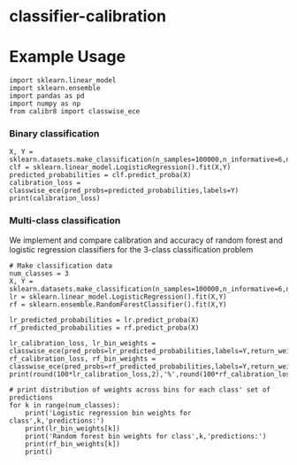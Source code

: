 
# classifier-calibration




# Example Usage

```import sklearn.datasets
import sklearn.linear_model
import sklearn.ensemble
import pandas as pd
import numpy as np
from calibr8 import classwise_ece 
```


### Binary classification 

```# Make classification data
X, Y = sklearn.datasets.make_classification(n_samples=100000,n_informative=6,n_classes=2) 
clf = sklearn.linear_model.LogisticRegression().fit(X,Y)
predicted_probabilities = clf.predict_proba(X)
calibration_loss = classwise_ece(pred_probs=predicted_probabilities,labels=Y)
print(calibration_loss)
```

### Multi-class classification 
We implement and compare calibration and accuracy of random forest and logistic regression classifiers for the 3-class classification problem


```
# Make classification data
num_classes = 3
X, Y = sklearn.datasets.make_classification(n_samples=100000,n_informative=6,n_classes=num_classes) 
lr = sklearn.linear_model.LogisticRegression().fit(X,Y)
rf = sklearn.ensemble.RandomForestClassifier().fit(X,Y)

lr_predicted_probabilities = lr.predict_proba(X)
rf_predicted_probabilities = rf.predict_proba(X)

lr_calibration_loss, lr_bin_weights = classwise_ece(pred_probs=lr_predicted_probabilities,labels=Y,return_weights=True)
rf_calibration_loss, rf_bin_weights = classwise_ece(pred_probs=rf_predicted_probabilities,labels=Y,return_weights=True)
print(round(100*lr_calibration_loss,2),'%',round(100*rf_calibration_loss,2),'%')

# print distribution of weights across bins for each class' set of predictions
for k in range(num_classes):
    print('Logistic regression bin weights for class',k,'predictions:')
    print(lr_bin_weights[k])
    print('Random forest bin weights for class',k,'predictions:')
    print(rf_bin_weights[k])
    print()
```
